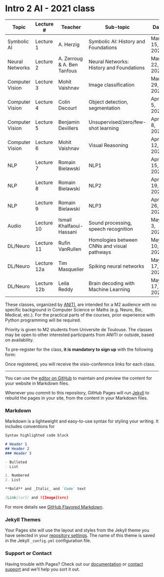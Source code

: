 # Intro 2 AI  -  2021 class


| Topic | Lecture # | Teacher |Sub-topic | Date  |  Time   |
|--------------|----------|---------------|----------------------------|--------------|--------|
| Symbolic AI  | Lecture 1 | A. Herzig | Symbolic AI: History and Foundations |  March 15, 2021 | 5-7pm |
| Neural Networks  | Lecture 2 | A. Zerroug & A. Ben Tanfous | Neural Networks: History and Foundations |  March 22, 2021 | 5-7pm |
| Computer Vision  | Lecture 3 | Mohit Vaishnav | Image classification |  March 29, 2021 | 5-7pm |
| Computer Vision  | Lecture 4 | Colin Decourt | Object detection, segmentation |  April 5, 2021 | 5-7pm |
| Computer Vision  | Lecture 5 | Benjamin Devillers | Unsupervised/zero/few-shot learning |  April 8, 2021 | 5-7pm |
| Computer Vision  | Lecture 6 | Mohit Vaishnav | Visual Reasoning |  April 12, 2021 | 5-7pm |
| NLP  | Lecture 7 | Romain Bielawski | NLP1 |  April 15, 2021 | 5-7pm |
| NLP  | Lecture 8 | Romain Bielawski | NLP2 |  April 19, 2021 | 5-7pm |
| NLP  | Lecture 9 | Romain Bielawski | NLP3 |  April 26, 2021 | 5-7pm |
| Audio  | Lecture 10 | Ismail Khalfaoui-Hassani | Sound processing, speech recognition |  May 3, 2021 | 5-7pm |
| DL/Neuro  | Lecture 11 | Rufin VanRullen | Homologies between CNNs and visual pathways |  May 10, 2021 | 5-7pm |
| DL/Neuro  | Lecture 12a | Tim Masquelier | Spiking neural networks |  May 17, 2021 | 5-6pm |
| DL/Neuro  | Lecture 12b | Leila Reddy | Brain decoding with Machine Learning |  May 17, 2021 | 6-7pm |

These classes, organized by [ANITI](https://aniti.univ-toulouse.fr/en/), are intended for a M2 audience with no specific background in Computer Science or Maths (e.g. Neuro, Bio, Medical, etc.). For the practical parts of the courses, prior experience with Python programming will be required. 

Priority is given to M2 students from Universite de Toulouse. The classes may be open to other interested participants from ANITI or outside, based on availability. 

To pre-register for the class, **it is mandatory to sign up** with the following form:

Once registered, you will receive the visio-conference links for each class.

---

You can use the [editor on GitHub](https://github.com/rufinv/Intro2AI-class/edit/gh-pages/index.md) to maintain and preview the content for your website in Markdown files.

Whenever you commit to this repository, GitHub Pages will run [Jekyll](https://jekyllrb.com/) to rebuild the pages in your site, from the content in your Markdown files.

### Markdown

Markdown is a lightweight and easy-to-use syntax for styling your writing. It includes conventions for

```markdown
Syntax highlighted code block

# Header 1
## Header 2
### Header 3

- Bulleted
- List

1. Numbered
2. List

**Bold** and _Italic_ and `Code` text

[Link](url) and ![Image](src)
```

For more details see [GitHub Flavored Markdown](https://guides.github.com/features/mastering-markdown/).

### Jekyll Themes

Your Pages site will use the layout and styles from the Jekyll theme you have selected in your [repository settings](https://github.com/rufinv/Intro2AI-class/settings). The name of this theme is saved in the Jekyll `_config.yml` configuration file.

### Support or Contact

Having trouble with Pages? Check out our [documentation](https://docs.github.com/categories/github-pages-basics/) or [contact support](https://support.github.com/contact) and we’ll help you sort it out.
